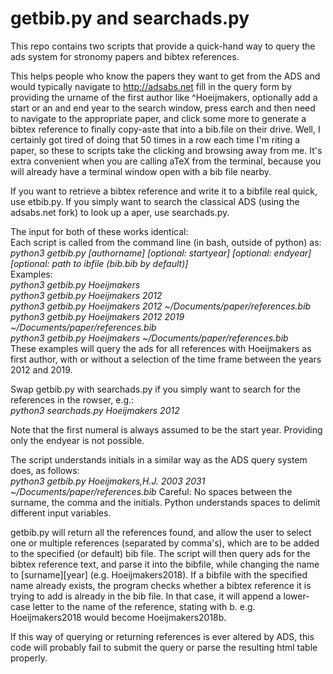 getbib.py and searchads.py
==========================

This repo contains two scripts that provide a quick-hand way to query the ads system for stronomy papers and
bibtex references.

This helps people who know the papers they want to get from the ADS
and would typically navigate to http://adsabs.net fill in the query form by providing the urname of the first author
like ^Hoeijmakers, optionally add a start or an and end year to the search window, press earch and then need to navigate
to the appropriate paper, and click some more to generate a bibtex reference to finally copy-aste that into a bib.file
on their drive. Well, I certainly got tired of doing that 50 times in a row each time I'm riting a paper, so these to scripts
take the clicking and browsing away from me. It's extra convenient when you are calling aTeX from the terminal, because you
will already have a terminal window open with a bib file nearby.

If you want to retrieve a bibtex reference and write it to a bibfile real quick, use etbib.py.
If you simply want to search the classical ADS (using the adsabs.net fork) to look up a aper, use searchads.py.

The input for both of these works identical:<br>
Each script is called from the command line (in bash, outside of python) as:<br>
*python3 getbib.py [authorname] [optional: startyear] [optional: endyear] [optional: path to ibfile (bib.bib by default)]*<br>
Examples:<br>
*python3 getbib.py Hoeijmakers*<br>
*python3 getbib.py Hoeijmakers 2012*<br>
*python3 getbib.py Hoeijmakers 2012 ~/Documents/paper/references.bib*<br>
*python3 getbib.py Hoeijmakers 2012 2019 ~/Documents/paper/references.bib*<br>
*python3 getbib.py Hoeijmakers ~/Documents/paper/references.bib*<br>
These examples will query the ads for all references with Hoeijmakers as first author,
with or without a selection of the time frame between the years 2012 and 2019.

Swap getbib.py with searchads.py if you simply want to search for the references in the rowser, e.g.:<br>
*python3 searchads.py Hoeijmakers 2012*<br>

Note that the first numeral is always assumed to be the start year.
Providing only the endyear is not possible.

The script understands initials in a similar way as the ADS query system does, as follows:<br>
*python3 getbib.py Hoeijmakers,H.J. 2003 2031 ~/Documents/paper/references.bib*
Careful: No spaces between the surname, the comma and the initials.
Python understands spaces to delimit different input variables.

getbib.py will return all the references found, and allow the user to select one
or multiple references (separated by comma's), which are to be added to the specified
(or default) bib file.
The script will then query ads for the bibtex reference text, and parse it into the
bibfile, while changing the name to [surname][year] (e.g. Hoeijmakers2018).
If a bibfile with the specified name already exists, the program checks whether
a bibtex reference it is trying to add is already in the bib file. In that case,
it will append a lower-case letter to the name of the reference, stating with b.
e.g. Hoeijmakers2018 would become Hoeijmakers2018b.

If this way of querying or returning references is ever altered by ADS, this code will probably fail
to submit the query or parse the resulting html table properly.
